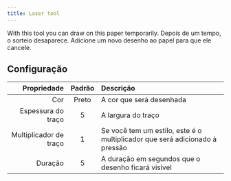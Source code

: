 ```yaml
---
title: Laser tool
---
```


With this tool you can draw on this paper temporarily. Depois de um tempo, o sorteio desaparece. Adicione um novo desenho ao papel para que ele cancele.

## Configuração

|            Propriedade | Padrão | Descrição                                                                   |
| ---------------------: | :----: | :-------------------------------------------------------------------------- |
|                    Cor |  Preto | A cor que será desenhada                                                    |
|     Espessura do traço |    5   | A largura do traço                                                          |
| Multiplicador de traço |    1   | Se você tem um estilo, este é o multiplicador que será adicionado à pressão |
|                Duração |    5   | A duração em segundos que o desenho ficará visível                          |
